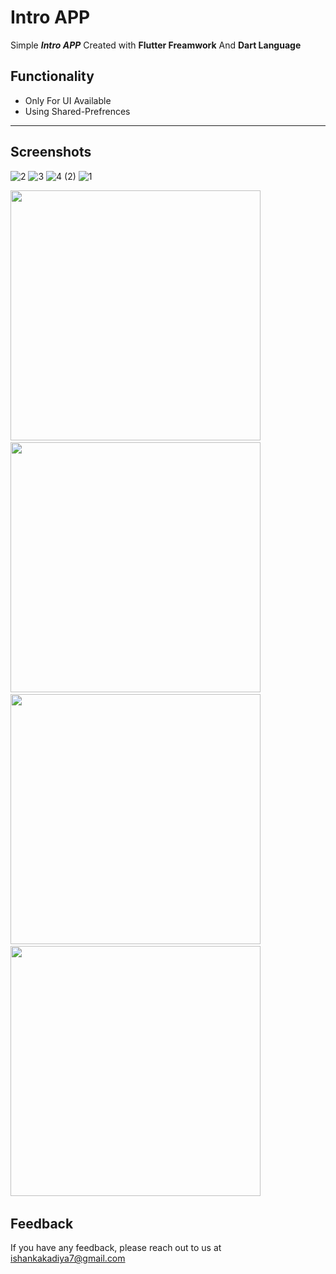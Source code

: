 # Intro APP

Simple ***Intro APP*** Created with **Flutter Freamwork** And **Dart Language**


## Functionality

- Only For UI Available
- Using Shared-Prefrences

--- 

## Screenshots 
![2]()
![3]()
![4 (2)]()
![1]()

<img src="https://user-images.githubusercontent.com/113764228/195813062-bd9e3f2e-11c7-46a3-a8df-df56f7479ad9.jpg" width="400"> &nbsp; 
<img src="https://user-images.githubusercontent.com/113764228/195813047-34834870-35a0-4a2c-95b7-66cdebafd9eb.jpg" width="400"> &nbsp; 
<img src="https://user-images.githubusercontent.com/113764228/195813055-5b70bab8-7e02-4886-ab54-ef8458380955.jpg" width="400"> &nbsp; 
<img src="https://user-images.githubusercontent.com/113764228/195813058-51e4c871-4105-4860-85a2-151676a9fc11.jpg" width="400"> &nbsp; 

## Feedback

If you have any feedback, please reach out to us at ishankakadiya7@gmail.com
